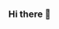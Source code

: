 ### Hi there 👋

<!--
**chaithrabsrinivas/chaithrabsrinivas** is a ✨ _special_ ✨ repository because its `README.md` (this file) appears on your GitHub profile.

Here are some ideas to get you started:
![computer-work](https://user-images.githubusercontent.com/118888201/218550941-bfa4b6da-4994-41d4-8b6d-91e4d938bf7d.gif)

- 🔭 I’m currently working on ...
- 🌱 I’m currently learning ...
- 👯 I’m looking to collaborate on ...
- 🤔 I’m looking for help with ...
- 💬 Ask me about ...
- 📫 How to reach me: ...
- 😄 Pronouns: ...
- ⚡ Fun fact: ...


-->
